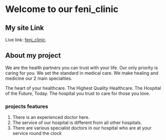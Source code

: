 # Welcome to our feni_clinic

## My site Link
Live link: [feni_clinic](https://feni-clinic.web.app/).

## About my project
We are the health partners you can trust with your life. Our only priority is caring for you. We set the standard in medical care. We make healing and medicine our 2 main specialties.

The heart of your healthcare. The Highest Quality Healthcare. The Hospital of the Future, Today. The hospital you trust to care for those you love.

### projects features

1. There is an experienced doctor here.
2. The service of our hospital is different from all other hospitals.
3. There are various specialist doctors in our hospital who are at your service round the clock